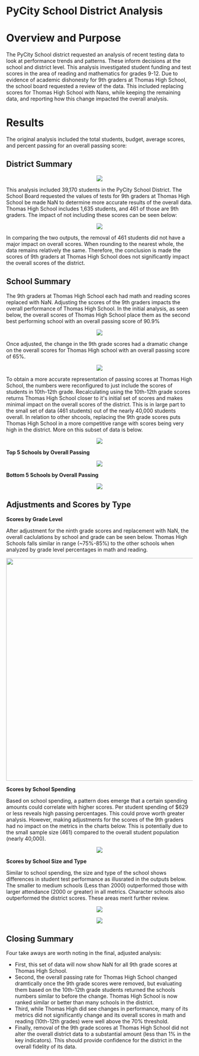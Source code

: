 # PyCity School District Analysis

# Overview and Purpose
The PyCity School district requested an analysis of recent testing data to look at performance trends and patterns. These inform decisions at the school and district level. This analysis investigated student funding and test scores in the area of reading and mathematics for grades 9-12. Due to evidence of academic dishonesty for 9th graders at Thomas High School, the school board requested a review of the data. This included replacing scores for Thomas High School with Nans, while keeping the remaining data, and reporting how this change impacted the overall analysis. 

# Results
The original analysis included the total students, budget, average scores, and percent passing for an overall passing score:

## District Summary ##
<p align="center">
<img src="https://github.com/teachjanderson/School_District_Analysis/blob/main/images/A_District%20Summary.png" />
  
This analysis included 39,170 students in the PyCity School District. The School Board requested the values of tests for 9th graders at Thomas High School be made NaN to determine more accurate results of the overall data. Thomas High School includes 1,635 students, and 461 of those are 9th graders. The impact of not including these scores can be seen below:

<p align="center">
<img src="https://github.com/teachjanderson/School_District_Analysis/blob/main/images/B_DistrictSummary.png" />

In comparing the two outputs, the removal of 461 students did not have a major impact on overall scores. When rounding to the nearest whole, the data remains relatively the same. Therefore, the conclusion is made the scores of 9th graders at Thomas High School does not significantly impact the overall scores of the district.
  
## School Summary ##
The 9th graders at Thomas High School each had math and reading scores replaced with NaN. Adjusting the scores of the 9th graders impacts the overall performance of Thomas High School. In the initial analysis, as seen below, the overall scores of Thomas High School place them as the second best performing school with an overall passing score of 90.9%
  
<p align="center">
<img src="https://github.com/teachjanderson/School_District_Analysis/blob/main/images/A_Adjust_PerSchool.png" />
  
Once adjusted, the change in the 9th grade scores had a dramatic change on the overall scores for Thomas High school with an overall passing score of 65%. 

<p align="center">
<img src="https://github.com/teachjanderson/School_District_Analysis/blob/main/images/A_PerSchool.png" />
  
To obtain a more accurate representation of passing scores at Thomas High School, the numbers were reconfigured to just include the scores of students in 10th-12th grade. Recalculating using the 10th-12th grade scores returns Thomas High School closer to it's initial set of scores and makes minimal impact on the overall scores of the district. This is in large part to the small set of data (461 students) out of the nearly 40,000 students overall. In relation to other shcools, replacing the 9th grade scores puts Thomas High School in a more competitive range with scores being very high in the district. More on this subset of data is below. 
  
  <p align="center">
<img src="https://github.com/teachjanderson/School_District_Analysis/blob/main/Adjust_PerSchool.png" />
    
**Top 5 Schools by Overall Passing**

   <p align="center">
<img src="https://github.com/teachjanderson/School_District_Analysis/blob/main/images/Schools_head.png" />
    
**Bottom 5 Schools by Overall Passing**
  
   <p align="center">
<img src="https://github.com/teachjanderson/School_District_Analysis/blob/main/images/Shools_tail.png" />
     
## Adjustments and Scores by Type ##

**Scores by Grade Level**
    
After adjustment for the ninth grade scores and replacement with NaN, the overall caclulations by school and grade can be seen below. Thomas High Schools falls similar in range (~75%-85%) to the other schools when analyzed by grade level percentages in math and reading. 
  
<p align="center">
<img src="https://github.com/teachjanderson/School_District_Analysis/blob/main/images/Screen%20Shot%202022-04-23%20at%2010.02.51%20PM.png" width="600" />

**Scores by School Spending**
  
Based on school spending, a pattern does emerge that a certain spending amounts could correlate with higher scores. Per student spending of $629 or less reveals high passing percentages. This could prove worth greater analysis. However, making adjustments for the scores of the 9th graders had no impact on the metrics in the charts below. This is potentially due to the small sample size (461) compared to the overall student population (nearly 40,000). 
  
<p align="center">
<img src="https://github.com/teachjanderson/School_District_Analysis/blob/main/images/Money.png" />
    
**Scores by School Size and Type**
  
Similar to school spending, the size and type of the school shows differences in student test performance as illusrated in the outputs below. The smaller to medium schools (Less than 2000) outperformed those with larger attendance (2000 or greater) in all metrics. Character schools also outperformed the district scores. These areas merit further review. 
  
<p align="center">
<img src="https://github.com/teachjanderson/School_District_Analysis/blob/main/images/Size.png" />

<p align="center">
<img src="https://github.com/teachjanderson/School_District_Analysis/blob/main/images/Charter:Public.png" />
      
## Closing Summary ##
  
Four take aways are worth noting in the final, adjusted analysis:
  - First, this set of data will now show NaN for all 9th grade scores at Thomas High School. 
  - Second, the overall passing rate for Thomas High School changed dramtically once the 9th grade scores were removed, but evaluating them based on the 10th-12th grade students returned the schools numbers similar to before the change. Thomas High School is now ranked similar or better than many schools in the district. 
  - Third, while Thomas High did see changes in performance, many of its metrics did not significantly change and its overall scores in math and reading (10th-12th grades) were well above the 70% threshold. 
  - Finally, removal of the 9th grade scores at Thomas High School did not alter the overall district data to a substantial amount (less than 1% in the key indicators). This should provide confidence for the district in the overall fidelity of its data. 
